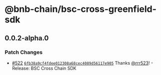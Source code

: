 # @bnb-chain/bsc-cross-greenfield-sdk

## 0.0.2-alpha.0

### Patch Changes

- [#522](https://github.com/bnb-chain/greenfield-js-sdk/pull/522)
  [`6fb38a9cf4fdee012308a68cec4089d56117e905`](https://github.com/bnb-chain/greenfield-js-sdk/commit/6fb38a9cf4fdee012308a68cec4089d56117e905)
  Thanks [@rrr523](https://github.com/rrr523)! - Release: BSC Cross Chain SDK
